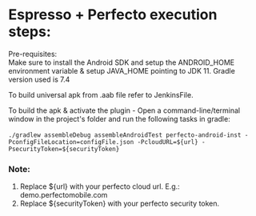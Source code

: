 # Espresso + Perfecto execution steps:

Pre-requisites: </br>
    Make sure to install the Android SDK and setup the ANDROID_HOME environment variable & setup JAVA_HOME pointing to JDK 11.
    Gradle version used is 7.4

To build universal apk from .aab file refer to JenkinsFile.

To build the apk & activate the plugin - Open a command-line/terminal window in the project's folder and run the following tasks in gradle:</br></br>
`./gradlew assembleDebug assembleAndroidTest perfecto-android-inst -PconfigFileLocation=configFile.json -PcloudURL=${url} -PsecurityToken=${securityToken}`</br>

### Note: 
1. Replace ${url} with your perfecto cloud url. E.g.: demo.perfectomobile.com </br>
2. Replace ${securityToken} with your perfecto security token.</br>


